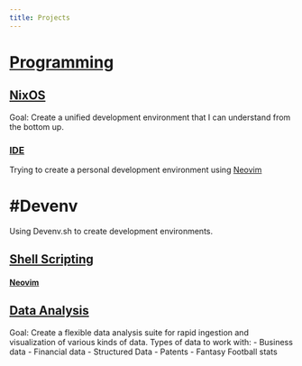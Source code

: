 ```yaml
---
title: Projects
---
```

# [Programming](Projects/Programming/Programming.md)
## [NixOS](Projects/NixOS_Setup/NixOS.md)
Goal: Create a unified development environment that I can understand from the bottom up. 
### [IDE](Projects/IDE/Notes.md) 
Trying to create a personal development environment using [Neovim](Projects/NixOS_Setup/Neovim.md)

# #Devenv
Using Devenv.sh to create development environments. 


## [Shell Scripting](Projects/Programming/Shell%20Scripting.md)


#### [Neovim](Projects/NixOS_Setup/Neovim.md)



## [Data Analysis](Data%20Analysis.md)
Goal: Create a flexible data analysis suite for rapid ingestion and visualization of various kinds of data. 
	Types of data to work with:
		- Business data
		- Financial data
		- Structured Data
			- Patents
			- Fantasy Football stats
